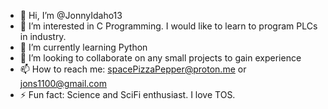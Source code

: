 - 👋 Hi, I’m @JonnyIdaho13
- 👀 I’m interested in C Programming.  I would like to learn to program PLCs in industry.
- 🌱 I’m currently learning Python
- 💞️ I’m looking to collaborate on any small projects to gain experience
- 📫 How to reach me: spacePizzaPepper@proton.me or jons1100@gmail.com
- ⚡ Fun fact: Science and SciFi enthusiast. I love TOS.

<!---
JonnyIdaho13/JonnyIdaho13 is a ✨ special ✨ repository because its `README.md` (this file) appears on your GitHub profile.
You can click the Preview link to take a look at your changes.
--->
